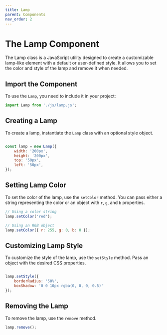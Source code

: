 ```yaml
---
title: Lamp
parent: Components
nav_order: 2
---
```


# The Lamp Component

The Lamp class is a JavaScript utility designed to create a customizable lamp-like element with a default or user-defined style. It allows you to set the color and style of the lamp and remove it when needed.

## Import the Component

To use the `Lamp`, you need to include it in your project:

```javascript
import Lamp from './js/lamp.js';
```

## Creating a Lamp
 
To create a lamp, instantiate the `Lamp` class with an optional style object.

```javascript

const lamp = new Lamp({
    width: '200px',
    height: '200px',
    top: '50px',
    left: '50px',
});


```


## Setting Lamp Color
To set the color of the lamp, use the `setColor` method. You can pass either a string representing the color or an object with `r`, `g`, and `b` properties.

```javascript
// Using a color string
lamp.setColor('red');

// Using an RGB object
lamp.setColor({ r: 255, g: 0, b: 0 });

```

## Customizing Lamp Style
To customize the style of the lamp, use the `setStyle` method. Pass an object with the desired CSS properties.

```javascript

lamp.setStyle({
    borderRadius: '50%',
    boxShadow: '0 0 10px rgba(0, 0, 0, 0.5)'
});
```

## Removing the Lamp
To remove the lamp, use the `remove` method.

```javascript
lamp.remove();
```
